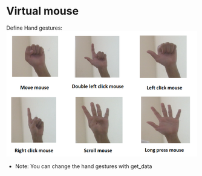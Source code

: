 # Virtual mouse

Define Hand gestures:
![plot](./image/Define_hand_gesture.png)
- Note: You can change the hand gestures with get_data
